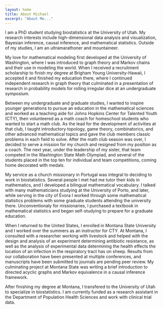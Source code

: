 ```yaml
---
layout: home
title: About Michael
excerpt: "About Me..."
---
```


I am a PhD student studying biostatistics at the University of Utah. My research interests include high-dimensional data analysis and visualization, Bayesian inference, causal inference, and mathematical statistics. Outside of my studies, I am an ultramarathoner and mountaineer.


My love for mathematical modeling first developed at the University of Washington, where I was introduced to graph theory and Markov chains and their use in modeling the world. When I received a recruitment scholarship to finish my degree at Brigham Young University-Hawaii, I accepted it and finished my education there, where I continued independent research in graph theory that culminated in a presentation of research in probability models for rolling irregular dice at an undergraduate symposium.

Between my undergraduate and graduate studies, I wanted to inspire younger generations to pursue an education in the mathematical sciences and worked as a teaching aide for Johns Hopkins Center for Talented Youth (CTY), then volunteered as a math coach for homeschool students who wanted to start a math club. As the lead for the development of activities at that club, I taught introductory topology, game theory, combinatorics, and other advanced mathematical topics and gave the club members classic problems in each field to solve. After the math club season was over, I decided to serve a mission for my church and resigned from my position as a coach. The next year, under the leadership of my sister, that team competed in the Washington State Math Olympiad, and several of the students placed in the top ten for individual and team competitions, coming home decorated with medals.

My service as a church missionary in Portugal was integral to deciding to work in biostatistics. Several people I met had me tutor their kids in mathematics, and I developed a bilingual mathematical vocabulary. I talked with many mathematicians studying at the University of Porto, and later, while serving in the city of Évora I worked through some mathematical statistics problems with some graduate students attending the university there. Unconventionaly for missionaries, I purchased a textbook in mathematical statistics and began self-studying to prepare for a graduate education.

When I returned to the United States, I enrolled in Montana State University and I worked over the summers as an instructor for CTY. At Montana, I consulted with a researcher working with livestock and helped with the design and analysis of an experiment determining antibiotic resistance, as well as the analysis of experimental data determining the health effects the location of an infection in the respiratory tract has on sheep. Results from our collaboration have been presented at multiple conferences, and manuscripts have been submitted to journals are pending peer review. My culminating project at Montana State was writing a brief introduction to directed acyclic graphs and Markov equivalence in a causal inference framework.

After finishing my degree at Montana, I transfered to the University of Utah to specialize in biostatistics. I am currently funded as a research assistant in the Department of Population Health Sciences and work with clinical trial data.
